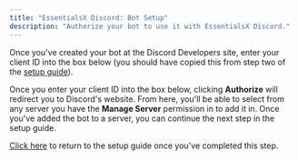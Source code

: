 ```yaml
---
title: "EssentialsX Discord: Bot Setup"
description: "Authorize your bot to use it with EssentialsX Discord."
---
```


Once you've created your bot at the Discord Developers site, enter your client ID into the box below (you should have
copied this from step two of the [setup guide](/docs/2.x/Discord-Tutorial)).

Once you enter your client ID into the box below, clicking **Authorize** will redirect you to Discord's website. From
here, you'll be able to select from any server you have the **Manage Server** permission in to add it in. Once you've
added the bot to a server, you can continue the next step in the setup guide.

<DiscordSetupForm></DiscordSetupForm>

[Click here](/docs/2.x/Discord-Tutorial) to return to the setup guide once you've completed this step.
